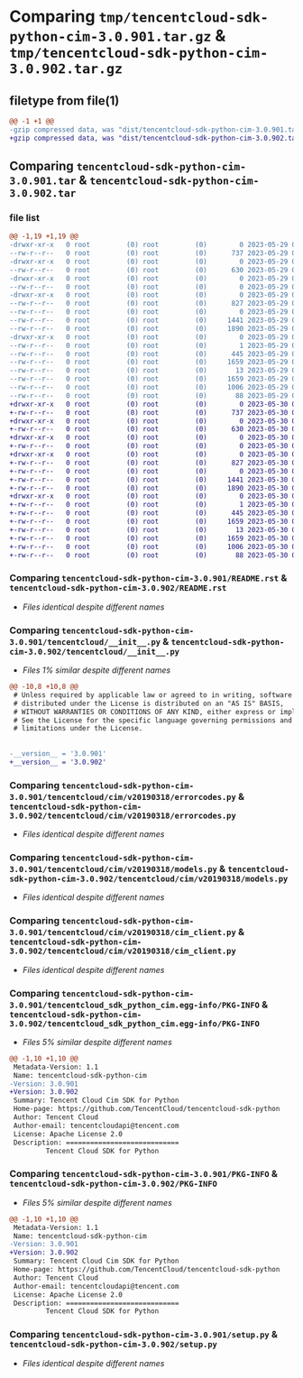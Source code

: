 # Comparing `tmp/tencentcloud-sdk-python-cim-3.0.901.tar.gz` & `tmp/tencentcloud-sdk-python-cim-3.0.902.tar.gz`

## filetype from file(1)

```diff
@@ -1 +1 @@
-gzip compressed data, was "dist/tencentcloud-sdk-python-cim-3.0.901.tar", last modified: Mon May 29 02:22:47 2023, max compression
+gzip compressed data, was "dist/tencentcloud-sdk-python-cim-3.0.902.tar", last modified: Tue May 30 00:18:47 2023, max compression
```

## Comparing `tencentcloud-sdk-python-cim-3.0.901.tar` & `tencentcloud-sdk-python-cim-3.0.902.tar`

### file list

```diff
@@ -1,19 +1,19 @@
-drwxr-xr-x   0 root         (0) root         (0)        0 2023-05-29 02:22:47.000000 tencentcloud-sdk-python-cim-3.0.901/
--rw-r--r--   0 root         (0) root         (0)      737 2023-05-29 02:22:46.000000 tencentcloud-sdk-python-cim-3.0.901/README.rst
-drwxr-xr-x   0 root         (0) root         (0)        0 2023-05-29 02:22:47.000000 tencentcloud-sdk-python-cim-3.0.901/tencentcloud/
--rw-r--r--   0 root         (0) root         (0)      630 2023-05-29 02:22:46.000000 tencentcloud-sdk-python-cim-3.0.901/tencentcloud/__init__.py
-drwxr-xr-x   0 root         (0) root         (0)        0 2023-05-29 02:22:47.000000 tencentcloud-sdk-python-cim-3.0.901/tencentcloud/cim/
--rw-r--r--   0 root         (0) root         (0)        0 2023-05-29 02:22:46.000000 tencentcloud-sdk-python-cim-3.0.901/tencentcloud/cim/__init__.py
-drwxr-xr-x   0 root         (0) root         (0)        0 2023-05-29 02:22:47.000000 tencentcloud-sdk-python-cim-3.0.901/tencentcloud/cim/v20190318/
--rw-r--r--   0 root         (0) root         (0)      827 2023-05-29 02:22:46.000000 tencentcloud-sdk-python-cim-3.0.901/tencentcloud/cim/v20190318/errorcodes.py
--rw-r--r--   0 root         (0) root         (0)        0 2023-05-29 02:22:46.000000 tencentcloud-sdk-python-cim-3.0.901/tencentcloud/cim/v20190318/__init__.py
--rw-r--r--   0 root         (0) root         (0)     1441 2023-05-29 02:22:46.000000 tencentcloud-sdk-python-cim-3.0.901/tencentcloud/cim/v20190318/models.py
--rw-r--r--   0 root         (0) root         (0)     1890 2023-05-29 02:22:46.000000 tencentcloud-sdk-python-cim-3.0.901/tencentcloud/cim/v20190318/cim_client.py
-drwxr-xr-x   0 root         (0) root         (0)        0 2023-05-29 02:22:47.000000 tencentcloud-sdk-python-cim-3.0.901/tencentcloud_sdk_python_cim.egg-info/
--rw-r--r--   0 root         (0) root         (0)        1 2023-05-29 02:22:47.000000 tencentcloud-sdk-python-cim-3.0.901/tencentcloud_sdk_python_cim.egg-info/dependency_links.txt
--rw-r--r--   0 root         (0) root         (0)      445 2023-05-29 02:22:47.000000 tencentcloud-sdk-python-cim-3.0.901/tencentcloud_sdk_python_cim.egg-info/SOURCES.txt
--rw-r--r--   0 root         (0) root         (0)     1659 2023-05-29 02:22:47.000000 tencentcloud-sdk-python-cim-3.0.901/tencentcloud_sdk_python_cim.egg-info/PKG-INFO
--rw-r--r--   0 root         (0) root         (0)       13 2023-05-29 02:22:47.000000 tencentcloud-sdk-python-cim-3.0.901/tencentcloud_sdk_python_cim.egg-info/top_level.txt
--rw-r--r--   0 root         (0) root         (0)     1659 2023-05-29 02:22:47.000000 tencentcloud-sdk-python-cim-3.0.901/PKG-INFO
--rw-r--r--   0 root         (0) root         (0)     1006 2023-05-29 02:22:46.000000 tencentcloud-sdk-python-cim-3.0.901/setup.py
--rw-r--r--   0 root         (0) root         (0)       88 2023-05-29 02:22:47.000000 tencentcloud-sdk-python-cim-3.0.901/setup.cfg
+drwxr-xr-x   0 root         (0) root         (0)        0 2023-05-30 00:18:47.000000 tencentcloud-sdk-python-cim-3.0.902/
+-rw-r--r--   0 root         (0) root         (0)      737 2023-05-30 00:18:46.000000 tencentcloud-sdk-python-cim-3.0.902/README.rst
+drwxr-xr-x   0 root         (0) root         (0)        0 2023-05-30 00:18:47.000000 tencentcloud-sdk-python-cim-3.0.902/tencentcloud/
+-rw-r--r--   0 root         (0) root         (0)      630 2023-05-30 00:18:46.000000 tencentcloud-sdk-python-cim-3.0.902/tencentcloud/__init__.py
+drwxr-xr-x   0 root         (0) root         (0)        0 2023-05-30 00:18:47.000000 tencentcloud-sdk-python-cim-3.0.902/tencentcloud/cim/
+-rw-r--r--   0 root         (0) root         (0)        0 2023-05-30 00:18:46.000000 tencentcloud-sdk-python-cim-3.0.902/tencentcloud/cim/__init__.py
+drwxr-xr-x   0 root         (0) root         (0)        0 2023-05-30 00:18:47.000000 tencentcloud-sdk-python-cim-3.0.902/tencentcloud/cim/v20190318/
+-rw-r--r--   0 root         (0) root         (0)      827 2023-05-30 00:18:46.000000 tencentcloud-sdk-python-cim-3.0.902/tencentcloud/cim/v20190318/errorcodes.py
+-rw-r--r--   0 root         (0) root         (0)        0 2023-05-30 00:18:46.000000 tencentcloud-sdk-python-cim-3.0.902/tencentcloud/cim/v20190318/__init__.py
+-rw-r--r--   0 root         (0) root         (0)     1441 2023-05-30 00:18:46.000000 tencentcloud-sdk-python-cim-3.0.902/tencentcloud/cim/v20190318/models.py
+-rw-r--r--   0 root         (0) root         (0)     1890 2023-05-30 00:18:46.000000 tencentcloud-sdk-python-cim-3.0.902/tencentcloud/cim/v20190318/cim_client.py
+drwxr-xr-x   0 root         (0) root         (0)        0 2023-05-30 00:18:47.000000 tencentcloud-sdk-python-cim-3.0.902/tencentcloud_sdk_python_cim.egg-info/
+-rw-r--r--   0 root         (0) root         (0)        1 2023-05-30 00:18:47.000000 tencentcloud-sdk-python-cim-3.0.902/tencentcloud_sdk_python_cim.egg-info/dependency_links.txt
+-rw-r--r--   0 root         (0) root         (0)      445 2023-05-30 00:18:47.000000 tencentcloud-sdk-python-cim-3.0.902/tencentcloud_sdk_python_cim.egg-info/SOURCES.txt
+-rw-r--r--   0 root         (0) root         (0)     1659 2023-05-30 00:18:47.000000 tencentcloud-sdk-python-cim-3.0.902/tencentcloud_sdk_python_cim.egg-info/PKG-INFO
+-rw-r--r--   0 root         (0) root         (0)       13 2023-05-30 00:18:47.000000 tencentcloud-sdk-python-cim-3.0.902/tencentcloud_sdk_python_cim.egg-info/top_level.txt
+-rw-r--r--   0 root         (0) root         (0)     1659 2023-05-30 00:18:47.000000 tencentcloud-sdk-python-cim-3.0.902/PKG-INFO
+-rw-r--r--   0 root         (0) root         (0)     1006 2023-05-30 00:18:46.000000 tencentcloud-sdk-python-cim-3.0.902/setup.py
+-rw-r--r--   0 root         (0) root         (0)       88 2023-05-30 00:18:47.000000 tencentcloud-sdk-python-cim-3.0.902/setup.cfg
```

### Comparing `tencentcloud-sdk-python-cim-3.0.901/README.rst` & `tencentcloud-sdk-python-cim-3.0.902/README.rst`

 * *Files identical despite different names*

### Comparing `tencentcloud-sdk-python-cim-3.0.901/tencentcloud/__init__.py` & `tencentcloud-sdk-python-cim-3.0.902/tencentcloud/__init__.py`

 * *Files 1% similar despite different names*

```diff
@@ -10,8 +10,8 @@
 # Unless required by applicable law or agreed to in writing, software
 # distributed under the License is distributed on an "AS IS" BASIS,
 # WITHOUT WARRANTIES OR CONDITIONS OF ANY KIND, either express or implied.
 # See the License for the specific language governing permissions and
 # limitations under the License.
 
 
-__version__ = '3.0.901'
+__version__ = '3.0.902'
```

### Comparing `tencentcloud-sdk-python-cim-3.0.901/tencentcloud/cim/v20190318/errorcodes.py` & `tencentcloud-sdk-python-cim-3.0.902/tencentcloud/cim/v20190318/errorcodes.py`

 * *Files identical despite different names*

### Comparing `tencentcloud-sdk-python-cim-3.0.901/tencentcloud/cim/v20190318/models.py` & `tencentcloud-sdk-python-cim-3.0.902/tencentcloud/cim/v20190318/models.py`

 * *Files identical despite different names*

### Comparing `tencentcloud-sdk-python-cim-3.0.901/tencentcloud/cim/v20190318/cim_client.py` & `tencentcloud-sdk-python-cim-3.0.902/tencentcloud/cim/v20190318/cim_client.py`

 * *Files identical despite different names*

### Comparing `tencentcloud-sdk-python-cim-3.0.901/tencentcloud_sdk_python_cim.egg-info/PKG-INFO` & `tencentcloud-sdk-python-cim-3.0.902/tencentcloud_sdk_python_cim.egg-info/PKG-INFO`

 * *Files 5% similar despite different names*

```diff
@@ -1,10 +1,10 @@
 Metadata-Version: 1.1
 Name: tencentcloud-sdk-python-cim
-Version: 3.0.901
+Version: 3.0.902
 Summary: Tencent Cloud Cim SDK for Python
 Home-page: https://github.com/TencentCloud/tencentcloud-sdk-python
 Author: Tencent Cloud
 Author-email: tencentcloudapi@tencent.com
 License: Apache License 2.0
 Description: ============================
         Tencent Cloud SDK for Python
```

### Comparing `tencentcloud-sdk-python-cim-3.0.901/PKG-INFO` & `tencentcloud-sdk-python-cim-3.0.902/PKG-INFO`

 * *Files 5% similar despite different names*

```diff
@@ -1,10 +1,10 @@
 Metadata-Version: 1.1
 Name: tencentcloud-sdk-python-cim
-Version: 3.0.901
+Version: 3.0.902
 Summary: Tencent Cloud Cim SDK for Python
 Home-page: https://github.com/TencentCloud/tencentcloud-sdk-python
 Author: Tencent Cloud
 Author-email: tencentcloudapi@tencent.com
 License: Apache License 2.0
 Description: ============================
         Tencent Cloud SDK for Python
```

### Comparing `tencentcloud-sdk-python-cim-3.0.901/setup.py` & `tencentcloud-sdk-python-cim-3.0.902/setup.py`

 * *Files identical despite different names*


